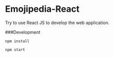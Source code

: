 # Emojipedia-React
Try to use React JS to develop the web application.

###Development

```
npm install
```
```
npm start
```
